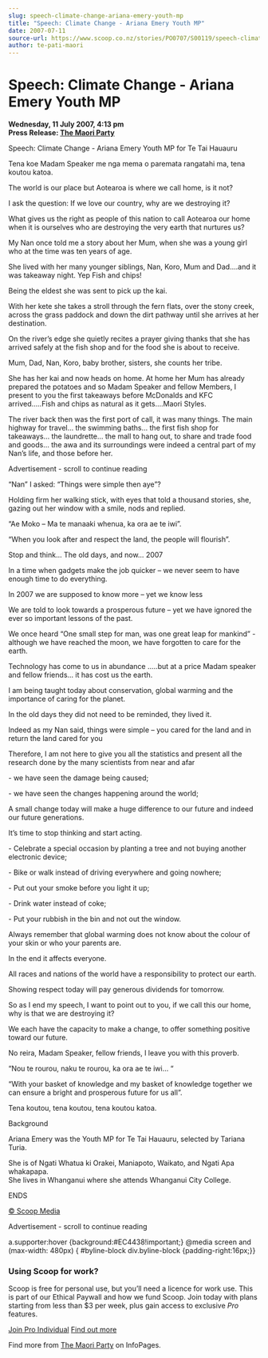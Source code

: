 ```yaml
---
slug: speech-climate-change-ariana-emery-youth-mp
title: "Speech: Climate Change - Ariana Emery Youth MP"
date: 2007-07-11
source-url: https://www.scoop.co.nz/stories/PO0707/S00119/speech-climate-change-ariana-emery-youth-mp.htm
author: te-pati-maori
---
```

Speech: Climate Change - Ariana Emery Youth MP
==============================================

**Wednesday, 11 July 2007, 4:13 pm**  
**Press Release: [The Maori Party](https://info.scoop.co.nz/The_Maori_Party)**

Speech: Climate Change - Ariana Emery Youth MP for Te Tai Hauauru

Tena koe Madam Speaker me nga mema o paremata rangatahi ma, tena koutou katoa.

The world is our place but Aotearoa is where we call home, is it not?

I ask the question: If we love our country, why are we destroying it?

What gives us the right as people of this nation to call Aotearoa our home when it is ourselves who are destroying the very earth that nurtures us?

My Nan once told me a story about her Mum, when she was a young girl who at the time was ten years of age.

She lived with her many younger siblings, Nan, Koro, Mum and Dad….and it was takeaway night. Yep Fish and chips!

Being the eldest she was sent to pick up the kai.

With her kete she takes a stroll through the fern flats, over the stony creek, across the grass paddock and down the dirt pathway until she arrives at her destination.

On the river’s edge she quietly recites a prayer giving thanks that she has arrived safely at the fish shop and for the food she is about to receive.

Mum, Dad, Nan, Koro, baby brother, sisters, she counts her tribe.

She has her kai and now heads on home. At home her Mum has already prepared the potatoes and so Madam Speaker and fellow Members, I present to you the first takeaways before McDonalds and KFC arrived…..Fish and chips as natural as it gets….Maori Styles.

The river back then was the first port of call, it was many things. The main highway for travel… the swimming baths… the first fish shop for takeaways… the laundrette… the mall to hang out, to share and trade food and goods… the awa and its surroundings were indeed a central part of my Nan’s life, and those before her.

Advertisement - scroll to continue reading





“Nan” I asked: “Things were simple then aye”?

Holding firm her walking stick, with eyes that told a thousand stories, she, gazing out her window with a smile, nods and replied.

“Ae Moko – Ma te manaaki whenua, ka ora ae te iwi”.

“When you look after and respect the land, the people will flourish”.

Stop and think… The old days, and now… 2007

In a time when gadgets make the job quicker – we never seem to have enough time to do everything.

In 2007 we are supposed to know more – yet we know less

We are told to look towards a prosperous future – yet we have ignored the ever so important lessons of the past.

We once heard “One small step for man, was one great leap for mankind” - although we have reached the moon, we have forgotten to care for the earth.

Technology has come to us in abundance …..but at a price Madam speaker and fellow friends… it has cost us the earth.

I am being taught today about conservation, global warming and the importance of caring for the planet.

In the old days they did not need to be reminded, they lived it.

Indeed as my Nan said, things were simple – you cared for the land and in return the land cared for you

Therefore, I am not here to give you all the statistics and present all the research done by the many scientists from near and afar

\- we have seen the damage being caused;

\- we have seen the changes happening around the world;

A small change today will make a huge difference to our future and indeed our future generations.

It’s time to stop thinking and start acting.

\- Celebrate a special occasion by planting a tree and not buying another electronic device;

\- Bike or walk instead of driving everywhere and going nowhere;

\- Put out your smoke before you light it up;

\- Drink water instead of coke;

\- Put your rubbish in the bin and not out the window.

Always remember that global warming does not know about the colour of your skin or who your parents are.

In the end it affects everyone.

All races and nations of the world have a responsibility to protect our earth.

Showing respect today will pay generous dividends for tomorrow.

So as I end my speech, I want to point out to you, if we call this our home, why is that we are destroying it?

We each have the capacity to make a change, to offer something positive toward our future.

No reira, Madam Speaker, fellow friends, I leave you with this proverb.

“Nou te rourou, naku te rourou, ka ora ae te iwi… “

“With your basket of knowledge and my basket of knowledge together we can ensure a bright and prosperous future for us all”.

Tena koutou, tena koutou, tena koutou katoa.

  
Background

Ariana Emery was the Youth MP for Te Tai Hauauru, selected by Tariana Turia.

She is of Ngati Whatua ki Orakei, Maniapoto, Waikato, and Ngati Apa whakapapa.  
She lives in Whanganui where she attends Whanganui City College.

  
ENDS

[© Scoop Media](http://www.scoop.co.nz/about/terms.html)  

Advertisement - scroll to continue reading



a.supporter:hover {background:#EC4438!important;} @media screen and (max-width: 480px) { #byline-block div.byline-block {padding-right:16px;}}

### Using Scoop for work?

Scoop is free for personal use, but you’ll need a licence for work use. This is part of our Ethical Paywall and how we fund Scoop. Join today with plans starting from less than $3 per week, plus gain access to exclusive _Pro_ features.  
  
[Join Pro Individual](https://pro.scoop.co.nz/Individual/?from=ProIn24) [Find out more](https://pro.scoop.co.nz/using-scoop-for-work/?from=ProIn24)

Find more from [The Maori Party](https://info.scoop.co.nz/The_Maori_Party) on InfoPages.